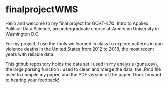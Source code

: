 # finalprojectWMS

Hello and welcome to my final project for GOVT-470: Intro to Applied Political Data Science, an undergraduate course at American University in Washington D.C.

For my project, I use the tools we learned in class to explore patterns in gun violence deaths in the United States from 2012 to 2018, the most recent years with reliable data.

This github repository holds the data set I used in my analysis (guns.csv), the large parsing function I used to clean and merge the data, the .Rmd file used to compile my paper, and the PDF version of the paper. I look forward to hearing your feedback!
